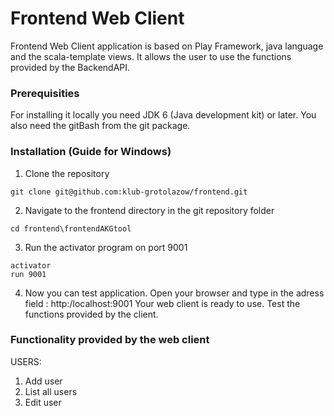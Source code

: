 # Frontend Web Client

Frontend Web Client application is based on Play Framework, java language and the scala-template views. It allows the user to use the functions provided by the BackendAPI.

### Prerequisities
For installing it locally you need JDK 6 (Java development kit) or later. You also need the gitBash from the git package.


### Installation (Guide for Windows)

1. Clone the repository
```
git clone git@github.com:klub-grotolazow/frontend.git
```
2. Navigate to the frontend directory in the git repository folder
```
cd frontend\frontendAKGtool
```
3. Run the activator program on port 9001
```
activator 
run 9001
```
4. Now you can test application.
Open your browser and type in the adress field : http:/localhost:9001
Your web client is ready to use. Test the functions provided by the client.


### Functionality provided by the web client

USERS:  
  1. Add user  
  2. List all users  
  3. Edit user   
  



